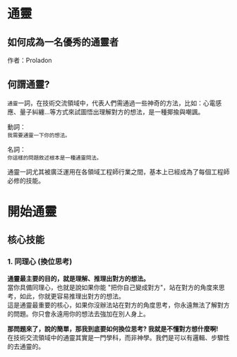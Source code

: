 # 通靈


## 如何成為一名優秀的通靈者
作者：Proladon

## 何謂通靈?
`通靈`一詞，在技術交流領域中，代表人們需通過一些神奇的方法，比如：心電感應、量子糾纏...等方式來試圖悟出理解對方的想法，是一種揶揄與嘲諷。

動詞：  
`我需要通靈一下你的想法。`  

名詞：  
`你這樣的問題敘述根本是一種通靈問法。`

通靈一詞尤其被廣泛運用在各領域工程師行業之間，基本上已經成為了每個工程師必修的技能。

# 開始通靈

## 核心技能
### 1. 同理心 (換位思考)
**通靈最主要的目的，就是理解、推理出對方的想法。**  
當你具備同理心，也就是說如果你能 "把你自己變成對方"，站在對方的角度來思考，如此，你就更容易推理出對方的想法。  
這是通靈最重要的核心，如果你沒辦法站在對方的角度思考，你永遠無法了解對方的問題。你只會永遠用你的想法去強加在別人身上。

**那問題來了，說的簡單，那我到底要如何換位思考? 我就是不懂對方想什麼啊!**  
在技術交流領域中的通靈其實是一門學科，而非神學。我們是可以有邏輯、步驟性的去通靈的。


